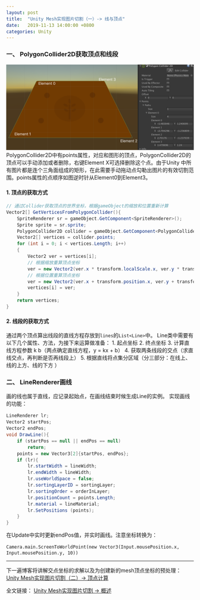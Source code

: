 ```yaml
---
layout: post
title:  "Unity Mesh实现图片切割（一）-> 线与顶点"
date:   2019-11-13 14:00:00 +0800
categories: Unity
---
```


### 一、 PolygonCollider2D获取顶点和线段
![在这里插入图片描述](/styles/images/slice_sprite/slice_polygon.png)
PolygonCollider2D中有points属性，对应和图形的顶点，PolygonCollider2D的顶点可以手动添加或者删除，右键Element X可选择删除这个点。由于Unity
中所有图片都是连个三角面组成的矩形，在此需要手动拖动点勾勒出图片的有效切割范围。points属性的点顺序如图逆时针从Element0到Element3。

#### 1. 顶点的获取方式
```C#
// 通过Collider获取顶点的世界坐标，根据gameObject的缩放和位置重新计算
Vector2[] GetVerticesFromPolygonCollider(){
	SpriteRenderer sr = gameObject.GetComponent<SpriteRenderer>();
	Sprite sprite = sr.sprite;
	PolygonCollider2D collider = gameObject.GetComponent<PolygonCollider2D>();
	Vector2[] vertices = collider.points;
	for (int i = 0; i < vertices.Length; i++)
	{
		Vector2 ver = vertices[i];
		// 根据缩放重算顶点坐标
		ver = new Vector2(ver.x * transform.localScale.x, ver.y * transform.localScale.y);
		// 根据位置重算顶点坐标
		ver = new Vector2(ver.x + transform.position.x, ver.y + transform.position.y);
		vertices[i] = ver;
	}
	return vertices;
}
```
#### 2. 线段的获取方式
通过两个顶点算出线段的直线方程存放到```lines```的```List<Line>```中。
Line类中需要有以下几个属性、方法，为接下来运算做准备：
	1. 起点坐标
	2. 终点坐标
	3. 计算直线方程参数 k b（两点确定直线方程，y = kx + b）
	4. 获取两条线段的交点（求直线交点，再判断是否再线段上）
	5. 根据直线将点集分区域（分三部分：在线上、线的上方、线的下方 ）
### 二、 LineRenderer画线
画的线也属于直线，应记录起始点，在画线结束时候生成Line的实例。
实现画线的功能：
```C#
LineRenderer lr;
Vector2 startPos;
Vector2 endPos;
void DrawLine(){
	if (startPos == null || endPos == null)
		return;
	points = new Vector3[2]{startPos, endPos};		
	if (lr){
		lr.startWidth = lineWidth; 
		lr.endWidth = lineWidth;
		lr.useWorldSpace = false;
		lr.sortingLayerID = sortingLayer;
		lr.sortingOrder = orderInLayer;
		lr.positionCount = points.Length;
		lr.material = lineMaterial;
		lr.SetPositions (points);
	}
}
```
在Update中实时更新endPos值，并实时画线。注意坐标转换为：
```
Camera.main.ScreenToWorldPoint(new Vector3(Input.mousePosition.x, Input.mousePosition.y, 10))
```
---
下一遍博客将讲解交点坐标的求解以及为创建新的mesh顶点坐标的预处理：
[Unity Mesh实现图片切割（二）-> 顶点计算](https://yiyuan1130.github.io/unity/2019/11/13/slice_sprite_2.html)

全文链接： [Unity Mesh实现图片切割 -> 概述](https://yiyuan1130.github.io/unity/2019/11/13/slice_sprite_start.html)
